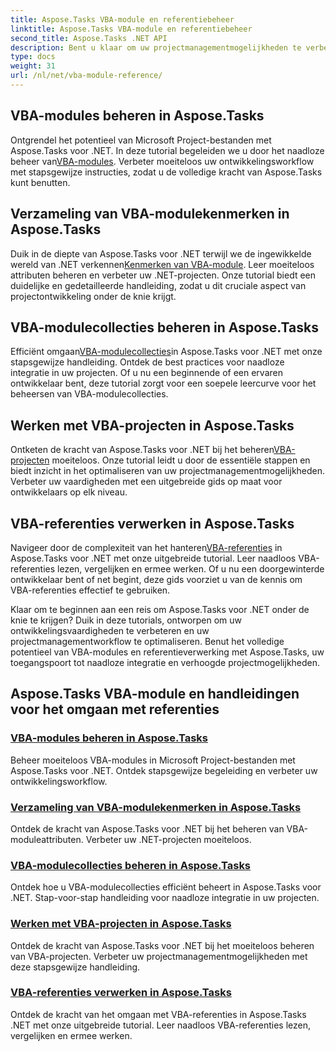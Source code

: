 ```yaml
---
title: Aspose.Tasks VBA-module en referentiebeheer
linktitle: Aspose.Tasks VBA-module en referentiebeheer
second_title: Aspose.Tasks .NET API
description: Bent u klaar om uw projectmanagementmogelijkheden te verbeteren met Aspose.Tasks .NET? Duik in onze uitgebreide tutorials voor de VBA-module en het omgaan met referenties.
type: docs
weight: 31
url: /nl/net/vba-module-reference/
---
```


## VBA-modules beheren in Aspose.Tasks

 Ontgrendel het potentieel van Microsoft Project-bestanden met Aspose.Tasks voor .NET. In deze tutorial begeleiden we u door het naadloze beheer van[VBA-modules](./managing-vba-modules/). Verbeter moeiteloos uw ontwikkelingsworkflow met stapsgewijze instructies, zodat u de volledige kracht van Aspose.Tasks kunt benutten.

## Verzameling van VBA-modulekenmerken in Aspose.Tasks

 Duik in de diepte van Aspose.Tasks voor .NET terwijl we de ingewikkelde wereld van .NET verkennen[Kenmerken van VBA-module](./vba-module-attribute-collection/). Leer moeiteloos attributen beheren en verbeter uw .NET-projecten. Onze tutorial biedt een duidelijke en gedetailleerde handleiding, zodat u dit cruciale aspect van projectontwikkeling onder de knie krijgt.

## VBA-modulecollecties beheren in Aspose.Tasks

 Efficiënt omgaan[VBA-modulecollecties](./vba-module-collections/)in Aspose.Tasks voor .NET met onze stapsgewijze handleiding. Ontdek de best practices voor naadloze integratie in uw projecten. Of u nu een beginnende of een ervaren ontwikkelaar bent, deze tutorial zorgt voor een soepele leercurve voor het beheersen van VBA-modulecollecties.

## Werken met VBA-projecten in Aspose.Tasks

 Ontketen de kracht van Aspose.Tasks voor .NET bij het beheren[VBA-projecten](./vba-projects/) moeiteloos. Onze tutorial leidt u door de essentiële stappen en biedt inzicht in het optimaliseren van uw projectmanagementmogelijkheden. Verbeter uw vaardigheden met een uitgebreide gids op maat voor ontwikkelaars op elk niveau.

## VBA-referenties verwerken in Aspose.Tasks

 Navigeer door de complexiteit van het hanteren[VBA-referenties](./vba-references/) in Aspose.Tasks voor .NET met onze uitgebreide tutorial. Leer naadloos VBA-referenties lezen, vergelijken en ermee werken. Of u nu een doorgewinterde ontwikkelaar bent of net begint, deze gids voorziet u van de kennis om VBA-referenties effectief te gebruiken.

Klaar om te beginnen aan een reis om Aspose.Tasks voor .NET onder de knie te krijgen? Duik in deze tutorials, ontworpen om uw ontwikkelingsvaardigheden te verbeteren en uw projectmanagementworkflow te optimaliseren. Benut het volledige potentieel van VBA-modules en referentieverwerking met Aspose.Tasks, uw toegangspoort tot naadloze integratie en verhoogde projectmogelijkheden.
## Aspose.Tasks VBA-module en handleidingen voor het omgaan met referenties
### [VBA-modules beheren in Aspose.Tasks](./managing-vba-modules/)
Beheer moeiteloos VBA-modules in Microsoft Project-bestanden met Aspose.Tasks voor .NET. Ontdek stapsgewijze begeleiding en verbeter uw ontwikkelingsworkflow.
### [Verzameling van VBA-modulekenmerken in Aspose.Tasks](./vba-module-attribute-collection/)
Ontdek de kracht van Aspose.Tasks voor .NET bij het beheren van VBA-moduleattributen. Verbeter uw .NET-projecten moeiteloos.
### [VBA-modulecollecties beheren in Aspose.Tasks](./vba-module-collections/)
Ontdek hoe u VBA-modulecollecties efficiënt beheert in Aspose.Tasks voor .NET. Stap-voor-stap handleiding voor naadloze integratie in uw projecten.
### [Werken met VBA-projecten in Aspose.Tasks](./vba-projects/)
Ontdek de kracht van Aspose.Tasks voor .NET bij het moeiteloos beheren van VBA-projecten. Verbeter uw projectmanagementmogelijkheden met deze stapsgewijze handleiding.
### [VBA-referenties verwerken in Aspose.Tasks](./vba-references/)
Ontdek de kracht van het omgaan met VBA-referenties in Aspose.Tasks .NET met onze uitgebreide tutorial. Leer naadloos VBA-referenties lezen, vergelijken en ermee werken.